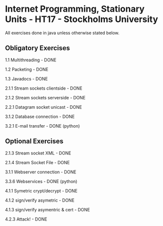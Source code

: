# Internet Programming, Stationary Units - HT17 - Stockholms University
All exercises done in java unless otherwise stated below.

## Obligatory Exercises ##

1.1 Multithreading - DONE

1.2 Packeting - DONE 

1.3 Javadocs - DONE 

2.1.1 Stream sockets clientside - DONE

2.1.2 Stream sockets serverside - DONE

2.2.1 Datagram socket unicast - DONE

3.1.2 Database connection - DONE

3.2.1 E-mail transfer - DONE (python)

## Optional Exercises ##

2.1.3 Stream socket XML - DONE

2.1.4 Stream Socket File - DONE

3.1.1 Webserver connection - DONE

3.3.6 Webservices - DONE (python)

4.1.1 Symetric crypt/decrypt - DONE 

4.1.2 sign/verify asymetric - DONE 

4.1.3 sign/verify asymentric & cert - DONE

4.2.3 Attack! - DONE

